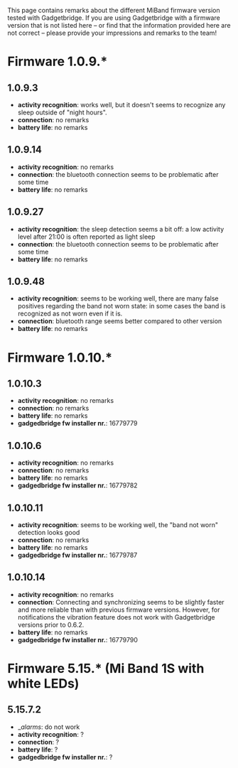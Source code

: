 This page contains remarks about the different MiBand firmware version tested with Gadgetbridge. If you are using Gadgetbridge with a firmware version that is not listed here – or find that the information provided here are not correct – please provide your impressions and remarks to the team!

# Firmware 1.0.9.*

## 1.0.9.3
* __activity recognition__: works well, but it doesn't seems to recognize any sleep outside of "night hours".
* __connection__: no remarks
* __battery life__: no remarks

## 1.0.9.14
* __activity recognition__: no remarks
* __connection__: the bluetooth connection seems to be problematic after some time
* __battery life__: no remarks

## 1.0.9.27
* __activity recognition__: the sleep detection seems a bit off: a low activity level after 21:00 is often reported as light sleep
* __connection__: the bluetooth connection seems to be problematic after some time
* __battery life__: no remarks

## 1.0.9.48
* __activity recognition__: seems to be working well, there are many false positives regarding the band not worn state: in some cases the band is recognized as not worn even if it is.
* __connection__: bluetooth range seems better compared to other version
* __battery life__: no remarks

# Firmware 1.0.10.*

## 1.0.10.3
* __activity recognition__: no remarks
* __connection__: no remarks
* __battery life__: no remarks
* __gadgedbridge fw installer nr.__: 16779779

## 1.0.10.6
* __activity recognition__: no remarks
* __connection__: no remarks
* __battery life__: no remarks
* __gadgedbridge fw installer nr.__: 16779782

## 1.0.10.11
* __activity recognition__: seems to be working well, the "band not worn" detection looks good
* __connection__: no remarks
* __battery life__: no remarks
* __gadgedbridge fw installer nr.__: 16779787

## 1.0.10.14
* __activity recognition__: no remarks
* __connection__: Connecting and synchronizing seems to be slightly faster and more reliable than with previous firmware versions. However, for notifications the vibration feature does not work with Gadgetbridge versions prior to 0.6.2.
* __battery life__: no remarks
* __gadgedbridge fw installer nr.__: 16779790

# Firmware 5.15.* (Mi Band 1S with white LEDs)

## 5.15.7.2
* __alarms_: do not work
* __activity recognition__: ?
* __connection__: ?
* __battery life__: ?
* __gadgedbridge fw installer nr.__: ?
<!--
Template for each firmware:

## 1.0.
* __activity recognition__: 
* __connection__: 
* __battery life__: 
* __gadgedbridge fw installer nr.__: 

-->